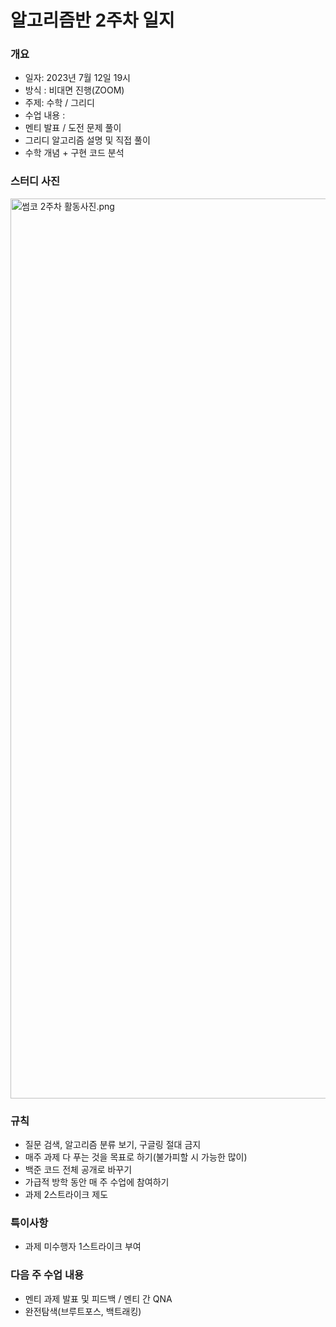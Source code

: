 # 알고리즘반 2주차 일지
### 개요
- 일자: 2023년 7월 12일 19시
- 방식 : 비대면 진행(ZOOM)
- 주제: 수학 / 그리디
- 수업 내용 :
- 멘티 발표 / 도전 문제 풀이
- 그리디 알고리즘 설명 및 직접 풀이
- 수학 개념 + 구현 코드 분석

### 스터디 사진
<img width="1440" alt="썸코 2주차 활동사진.png" src="https://github.com/LandvibeDev/2023-Algorithm/assets/55888678/53476d0b-3c9d-4a06-a647-35b3dec2ab9d">


### 규칙
- 질문 검색, 알고리즘 분류 보기, 구글링 절대 금지
- 매주 과제 다 푸는 것을 목표로 하기(불가피할 시 가능한 많이)
- 백준 코드 전체 공개로 바꾸기
- 가급적 방학 동안 매 주 수업에 참여하기
- 과제 2스트라이크 제도

### 특이사항
- 과제 미수행자 1스트라이크 부여

### 다음 주 수업 내용
- 멘티 과제 발표 및 피드백 / 멘티 간 QNA
- 완전탐색(브루트포스, 백트래킹)
